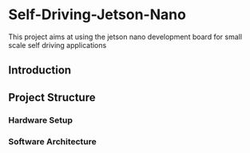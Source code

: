 # Self-Driving-Jetson-Nano

This project aims at using the jetson nano development board for small scale self driving applications

## Introduction

## Project Structure

### Hardware Setup

### Software Architecture

